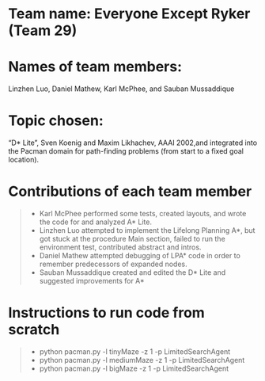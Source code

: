 # Team name: Everyone Except Ryker (Team 29)

# Names of team members:
Linzhen Luo, Daniel Mathew, Karl McPhee, and Sauban Mussaddique

# Topic chosen:
“D* Lite”, Sven Koenig and Maxim Likhachev, AAAI 2002,and integrated into the Pacman domain for path-finding problems (from start to a fixed goal location).

# Contributions of each team member
> - Karl McPhee performed some tests, created layouts, and wrote the code for and analyzed A* Lite.
> - Linzhen Luo attempted to implement the Lifelong Planning A*, but got stuck at the procedure Main section, failed to run the environment test, contributed abstract and intros.
> - Daniel Mathew attempted debugging of LPA* code in order to remember predecessors of expanded nodes.
> - Sauban Mussaddique created and edited the D* Lite and suggested improvements for A*

# Instructions to run code from scratch
> - python pacman.py -l tinyMaze -z 1 -p LimitedSearchAgent
> - python pacman.py -l mediumMaze -z 1 -p LimitedSearchAgent
> - python pacman.py -l bigMaze -z 1 -p LimitedSearchAgent
